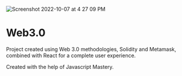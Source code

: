 ![Screenshot 2022-10-07 at 4 27 09 PM](https://user-images.githubusercontent.com/95524066/194577757-88e84bff-c506-4983-9dce-96e3d4395b62.png)
# Web3.0
Project created using Web 3.0 methodologies, Solidity and Metamask, combined with React for a complete user experience.



Created with the help of Javascript Mastery.
